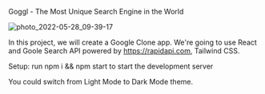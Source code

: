 Goggl - The Most Unique Search Engine in the World

![photo_2022-05-28_09-39-17](https://user-images.githubusercontent.com/63373470/170815797-f7af9f4c-dbb3-4fa8-92ab-d533bf6df048.jpg)

In this project, we will create a Google Clone app. We're going to use React and Goole Search API powered by https://rapidapi.com, Tailwind CSS.

Setup:
run npm i && npm start to start the development server

You could switch from Light Mode to Dark Mode theme.
